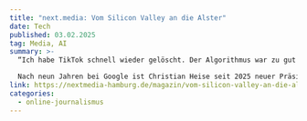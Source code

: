 ```yaml
---
title: "next.media: Vom Silicon Valley an die Alster"
date: Tech
published: 03.02.2025
tag: Media, AI
summary: >-
  “Ich habe TikTok schnell wieder gelöscht. Der Algorithmus war zu gut für mich”

  Nach neun Jahren bei Google ist Christian Heise seit 2025 neuer Präsident der Hamburg Media School (HMS). Im Interview spricht er über die Gründe seines Wechsels, die neu eingeführten KI-Sprechstunden und seinen persönlichen Umgang, wenn ihn zu gute Algorithmen lange wach halten.
link: https://nextmedia-hamburg.de/magazin/vom-silicon-valley-an-die-alster/
categories:
  - online-journalismus
---
```

